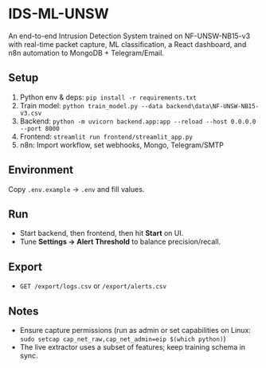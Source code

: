 # IDS-ML-UNSW

An end-to-end Intrusion Detection System trained on NF-UNSW-NB15-v3 with real-time packet capture, ML classification, a React dashboard, and n8n automation to MongoDB + Telegram/Email.

## Setup
1. Python env & deps: `pip install -r requirements.txt`
2. Train model: `python train_model.py --data backend\data\NF-UNSW-NB15-v3.csv`
3. Backend: `python -m uvicorn backend.app:app --reload --host 0.0.0.0 --port 8000`
4. Frontend: `streamlit run frontend/streamlit_app.py`
5. n8n: Import workflow, set webhooks, Mongo, Telegram/SMTP

## Environment
Copy `.env.example` → `.env` and fill values.

## Run
- Start backend, then frontend, then hit **Start** on UI.
- Tune **Settings → Alert Threshold** to balance precision/recall.

## Export
- `GET /export/logs.csv` or `/export/alerts.csv`

## Notes
- Ensure capture permissions (run as admin or set capabilities on Linux: `sudo setcap cap_net_raw,cap_net_admin=eip $(which python)`)
- The live extractor uses a subset of features; keep training schema in sync.
